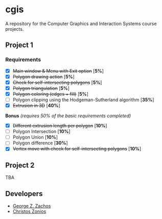 # cgis

A repository for the Computer Graphics and Interaction Systems course projects.

## Project 1

### Requirements

 - [x] <del>Main window & Menu with Exit option</del> [__5%__]
 - [x] <del>Polygon drawing action</del> [__5%__]
 - [x] <del>Check for self-intersecting polygons</del> [__5%__]
 - [x] <del>Polygon triangulation</del> [__5%__]
 - [x] <del>Polygon coloring (edges + fill)</del> [__5%__]
 - [ ] Polygon clipping using the Hodgeman-Sutherland algorithm [__35%__]
 - [x] <del>Extrusion in 3D</del> [__40%__]

__Bonus__ _(requires 50% of the basic requirements completed)_
 - [x] <del>Different extrusion length per polygon</del> [__10%__]
 - [ ] Polygon Intersection [__10%__]
 - [ ] Polygon Union [__10%__]
 - [ ] Polygon difference [__30%__]
 - [x] <del>Vertex move with check for self-intersecting polygons</del> [__10%__]

## Project 2

TBA

## Developers
 - [George Z. Zachos](http://cse.uoi.gr/~gzachos)
 - [Christos Zonios](https://czonios.github.io/)

